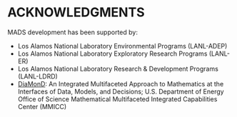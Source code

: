 # ACKNOWLEDGMENTS

MADS development has been supported by:

* Los Alamos National Laboratory Environmental Programs (LANL-ADEP)
* Los Alamos National Laboratory Exploratory Research Programs (LANL-ER)
* Los Alamos National Laboratory Research & Development Programs (LANL-LDRD)
* [DiaMonD](http://dmd.mit.edu/): An Integrated Multifaceted Approach to Mathematics at the Interfaces of Data, Models, and Decisions; U.S. Department of Energy Office of Science Mathematical Multifaceted Integrated Capabilities Center (MMICC)